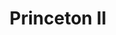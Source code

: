 ---
thumbnail: /images/architects-and-developers/portfolio/princeton-ii/thumbnail.jpg
title: Princeton II
credit: Portland Us
order: 11
slides:
  - image: /images/architects-and-developers/portfolio/princeton-ii/slide-1.jpg
    proportion: video
  - image: /images/architects-and-developers/portfolio/princeton-ii/slide-2.jpg
    proportion: video
  - image: /images/architects-and-developers/portfolio/princeton-ii/slide-3.jpg
    proportion: video
---